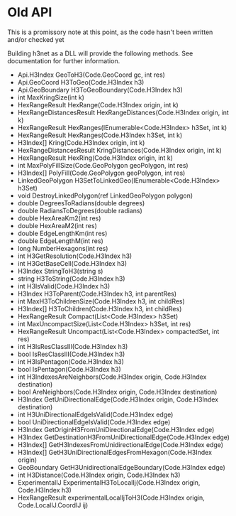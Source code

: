 # Old API

This is a promissory note at this point, as the code hasn't
been written and/or checked yet

Building h3net as a DLL will provide the following methods.
See documentation for further information.

- Api.H3Index GeoToH3(Code.GeoCoord gc, int res)
- Api.GeoCoord H3ToGeo(Code.H3Index h3)
- Api.GeoBoundary H3ToGeoBoundary(Code.H3Index h3)
- int MaxKringSize(int k)
- HexRangeResult HexRange(Code.H3Index origin, int k)
- HexRangeDistancesResult HexRangeDistances(Code.H3Index origin, int k)
- HexRangeResult HexRanges(IEnumerable<Code.H3Index> h3Set, int k)
- HexRangeResult HexRanges(Code.H3Index h3Set, int k)
- H3Index[] Kring(Code.H3Index origin, int k)
- HexRangeDistancesResult KringDistances(Code.H3Index origin, int k)
- HexRangeResult HexRing(Code.H3Index origin, int k)
- int MaxPolyFillSize(Code.GeoPolygon geoPolygon, int res)
- H3Index[] PolyFill(Code.GeoPolygon geoPolygon, int res)
- LinkedGeoPolygon H3SetToLinkedGeo(IEnumerable<Code.H3Index> h3Set)
- void DestroyLinkedPolygon(ref LinkedGeoPolygon polygon)
- double DegreesToRadians(double degrees)
- double RadiansToDegrees(double radians)
- double HexAreaKm2(int res)
- double HexAreaM2(int res)
- double EdgeLengthKm(int res)
- double EdgeLengthM(int res)
- long NumberHexagons(int res)
- int H3GetResolution(Code.H3Index h3)
- int H3GetBaseCell(Code.H3Index h3)
- H3Index StringToH3(string s)
- string H3ToString(Code.H3Index h3)
- int H3IsValid(Code.H3Index h3)
- H3Index H3ToParent(Code.H3Index h3, int parentRes)
- int MaxH3ToChildrenSize(Code.H3Index h3, int childRes)
- H3Index[] H3ToChildren(Code.H3Index h3, int childRes)
- HexRangeResult Compact(List<Code.H3Index> h3Set)
- int MaxUncompactSize(List<Code.H3Index> h3Set, int res)
- HexRangeResult Uncompact(List<Code.H3Index> compactedSet, int res)
- int H3IsResClassIII(Code.H3Index h3)
- bool IsResClassIII(Code.H3Index h3)
- int H3IsPentagon(Code.H3Index h3)
- bool IsPentagon(Code.H3Index h3)
- int H3IndexesAreNeighbors(Code.H3Index origin, Code.H3Index destination)
- bool AreNeighbors(Code.H3Index origin, Code.H3Index destination)
- H3Index GetUniDirectionalEdge(Code.H3Index origin, Code.H3Index destination)
- int H3UniDirectionalEdgeIsValid(Code.H3Index edge)
- bool UniDirectionalEdgeIsValid(Code.H3Index edge)
- H3Index GetOriginH3FromUniDirectionalEdge(Code.H3Index edge)
- H3Index GetDestinationH3FromUniDirectionalEdge(Code.H3Index edge)
- H3Index[] GetH3IndexesFromUnidirectionalEdge(Code.H3Index edge)
- H3Index[] GetH3UniDirectionalEdgesFromHexagon(Code.H3Index origin)
- GeoBoundary GetH3UnidirectionalEdgeBoundary(Code.H3Index edge)
- int H3Distance(Code.H3Index origin, Code.H3Index h3)
- ExperimentalIJ ExperimentalH3ToLocalIj(Code.H3Index origin, Code.H3Index h3)
- HexRangeResult experimentalLocalIjToH3(Code.H3Index origin, Code.LocalIJ.CoordIJ ij)
